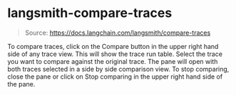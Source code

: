 # langsmith-compare-traces

> Source: https://docs.langchain.com/langsmith/compare-traces

To compare traces, click on the Compare button in the upper right hand side of any trace view.
This will show the trace run table. Select the trace you want to compare against the original trace.
The pane will open with both traces selected in a side by side comparison view.
To stop comparing, close the pane or click on Stop comparing in the upper right hand side of the pane.